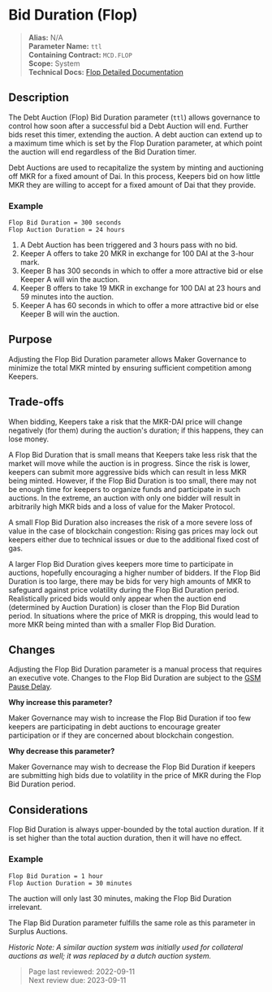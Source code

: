 # Bid Duration (Flop)

>**Alias:** N/A  
>**Parameter Name:** `ttl`  
>**Containing Contract:** `MCD.FLOP`  
>**Scope:** System  
>**Technical Docs:** [Flop Detailed Documentation](https://docs.makerdao.com/smart-contract-modules/system-stabilizer-module/flop-detailed-documentation)  

## Description

The Debt Auction (Flop) Bid Duration parameter (`ttl`) allows governance to control how soon after a successful bid a Debt Auction will end. Further bids reset this timer, extending the auction. A debt auction can extend up to a maximum time which is set by the Flop Duration parameter, at which point the auction will end regardless of the Bid Duration timer.

Debt Auctions are used to recapitalize the system by minting and auctioning off MKR for a fixed amount of Dai. In this process, Keepers bid on how little MKR they are willing to accept for a fixed amount of Dai that they provide. 

### Example

```text
Flop Bid Duration = 300 seconds  
Flop Auction Duration = 24 hours  
```

1. A Debt Auction has been triggered and 3 hours pass with no bid.
2. Keeper A offers to take 20 MKR in exchange for 100 DAI at the 3-hour mark.
3. Keeper B has 300 seconds in which to offer a more attractive bid or else Keeper A will win the auction.
4. Keeper B offers to take 19 MKR in exchange for 100 DAI at 23 hours and 59 minutes into the auction.
5. Keeper A has 60 seconds in which to offer a more attractive bid or else Keeper B will win the auction.

## Purpose

Adjusting the Flop Bid Duration parameter allows Maker Governance to minimize the total MKR minted by ensuring sufficient competition among Keepers.

## Trade-offs

When bidding, Keepers take a risk that the MKR-DAI price will change negatively (for them) during the auction's duration; if this happens, they can lose money.

A Flop Bid Duration that is small means that Keepers take less risk that the market will move while the auction is in progress. Since the risk is lower, keepers can submit more aggressive bids which can result in less MKR being minted. However, if the Flop Bid Duration is too small, there may not be enough time for keepers to organize funds and participate in such auctions. In the extreme, an auction with only one bidder will result in arbitrarily high MKR bids and a loss of value for the Maker Protocol.

A small Flop Bid Duration also increases the risk of a more severe loss of value in the case of blockchain congestion: Rising gas prices may lock out keepers either due to technical issues or due to the additional fixed cost of gas. 

A larger Flop Bid Duration gives keepers more time to participate in auctions, hopefully encouraging a higher number of bidders. If the Flop Bid Duration is too large, there may be bids for very high amounts of MKR to safeguard against price volatility during the Flop Bid Duration period. Realistically priced bids would only appear when the auction end (determined by Auction Duration) is closer than the Flop Bid Duration period. In situations where the price of MKR is dropping, this would lead to more MKR being minted than with a smaller Flop Bid Duration.

## Changes

Adjusting the Flop Bid Duration parameter is a manual process that requires an executive vote. Changes to the Flop Bid Duration are subject to the [GSM Pause Delay](../core/param-gsm-pause-delay.md).

**Why increase this parameter?**

Maker Governance may wish to increase the Flop Bid Duration if too few keepers are participating in debt auctions to encourage greater participation or if they are concerned about blockchain congestion.

**Why decrease this parameter?**

Maker Governance may wish to decrease the Flop Bid Duration if keepers are submitting high bids due to volatility in the price of MKR during the Flop Bid Duration period.

## Considerations

Flop Bid Duration is always upper-bounded by the total auction duration. If it is set higher than the total auction duration, then it will have no effect. 

### Example

```text
Flop Bid Duration = 1 hour  
Flop Auction Duration = 30 minutes
```

The auction will only last 30 minutes, making the Flop Bid Duration irrelevant.

The Flap Bid Duration parameter fulfills the same role as this parameter in Surplus Auctions.

_Historic Note: A similar auction system was initially used for collateral auctions as well; it was replaced by a dutch auction system._

>Page last reviewed: 2022-09-11  
>Next review due: 2023-09-11  



